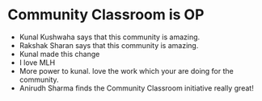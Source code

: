 # Community Classroom is OP

- Kunal Kushwaha says that this community is amazing.
- Rakshak Sharan says that this community is amazing.
- Kunal made this change
- I love MLH
- More power to kunal. love the work which your are doing for the community.
- Anirudh Sharma finds the Community Classroom initiative really great!
